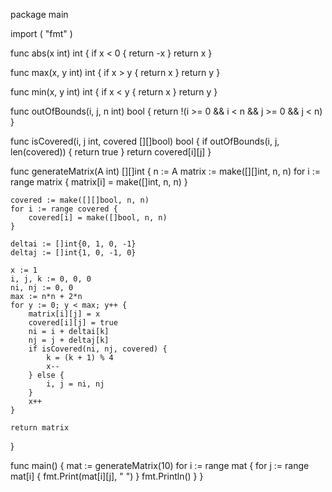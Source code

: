 package main

import (
	"fmt"
)

func abs(x int) int {
	if x < 0 {
		return -x
	}
	return x
}

func max(x, y int) int {
	if x > y {
		return x
	}
	return y
}

func min(x, y int) int {
	if x < y {
		return x
	}
	return y
}

func outOfBounds(i, j, n int) bool {
	return !(i >= 0 && i < n && j >= 0 && j < n)
}

func isCovered(i, j int, covered [][]bool) bool {
	if outOfBounds(i, j, len(covered)) {
		return true
	}
	return covered[i][j]
}

func generateMatrix(A int) [][]int {
	n := A
	matrix := make([][]int, n, n)
	for i := range matrix {
		matrix[i] = make([]int, n, n)
	}

	covered := make([][]bool, n, n)
	for i := range covered {
		covered[i] = make([]bool, n, n)
	}

	deltai := []int{0, 1, 0, -1}
	deltaj := []int{1, 0, -1, 0}

	x := 1
	i, j, k := 0, 0, 0
	ni, nj := 0, 0
	max := n*n + 2*n
	for y := 0; y < max; y++ {
		matrix[i][j] = x
		covered[i][j] = true
		ni = i + deltai[k]
		nj = j + deltaj[k]
		if isCovered(ni, nj, covered) {
			k = (k + 1) % 4
			x--
		} else {
			i, j = ni, nj
		}
		x++
	}

	return matrix
}

func main() {
	mat := generateMatrix(10)
	for i := range mat {
		for j := range mat[i] {
			fmt.Print(mat[i][j], " ")
		}
		fmt.Println()
	}
}
